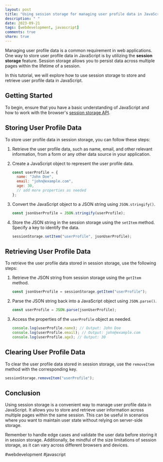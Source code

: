 ```yaml
---
layout: post
title: "Using session storage for managing user profile data in JavaScript"
description: " "
date: 2023-09-21
tags: [webdevelopment, javascript]
comments: true
share: true
---
```


Managing user profile data is a common requirement in web applications. One way to store user profile data in JavaScript is by utilizing the **session storage** feature. Session storage allows you to persist data across multiple pages within the lifetime of a session.

In this tutorial, we will explore how to use session storage to store and retrieve user profile data in JavaScript.

## Getting Started

To begin, ensure that you have a basic understanding of JavaScript and how to work with the browser's [session storage API](https://developer.mozilla.org/en-US/docs/Web/API/Window/sessionStorage). 

## Storing User Profile Data

To store user profile data in session storage, you can follow these steps:

1. Retrieve the user profile data, such as name, email, and other relevant information, from a form or any other data source in your application.
2. Create a JavaScript object to represent the user profile data.

    ```javascript
    const userProfile = {
      name: "John Doe",
      email: "john@example.com",
      age: 30,
      // add more properties as needed
    };
    ```

3. Convert the JavaScript object to a JSON string using `JSON.stringify()`.

    ```javascript
    const jsonUserProfile = JSON.stringify(userProfile);
    ```

4. Store the JSON string in the session storage using the `setItem` method. Specify a key to identify the data.

    ```javascript
    sessionStorage.setItem("userProfile", jsonUserProfile);
    ```

## Retrieving User Profile Data

To retrieve the user profile data stored in session storage, use the following steps:

1. Retrieve the JSON string from session storage using the `getItem` method.

    ```javascript
    const jsonUserProfile = sessionStorage.getItem("userProfile");
    ```

2. Parse the JSON string back into a JavaScript object using `JSON.parse()`.

    ```javascript
    const userProfile = JSON.parse(jsonUserProfile);
    ```

3. Access the properties of the `userProfile` object as needed.

    ```javascript
    console.log(userProfile.name); // Output: John Doe
    console.log(userProfile.email); // Output: john@example.com
    console.log(userProfile.age); // Output: 30
    ```

## Clearing User Profile Data

To clear the user profile data stored in session storage, use the `removeItem` method with the corresponding key.

```javascript
sessionStorage.removeItem("userProfile");
```

## Conclusion

Using session storage is a convenient way to manage user profile data in JavaScript. It allows you to store and retrieve user information across multiple pages within the same session. This can be useful in scenarios where you want to maintain user state without relying on server-side storage.

Remember to handle edge cases and validate the user data before storing it in session storage. Additionally, be mindful of the size limitations of session storage, as it can vary across different browsers and devices.

#webdevelopment #javascript